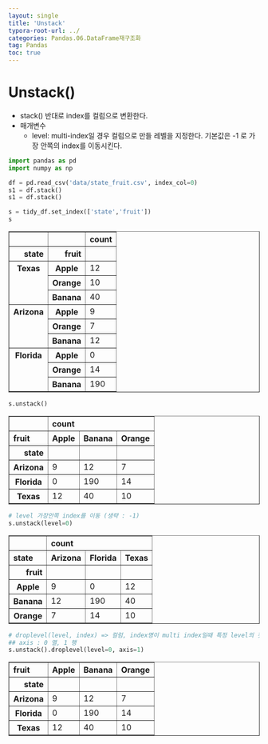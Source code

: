 ```yaml
---
layout: single
title: 'Unstack'
typora-root-url: ../
categories: Pandas.06.DataFrame재구조화
tag: Pandas
toc: true
---
```


# Unstack()
- stack() 반대로 index를 컬럼으로 변환한다.
- 매개변수 
    - level: multi-index일 경우 컬럼으로 만들 레벨을 지정한다. 기본값은 -1 로 가장 안쪽의 index를 이동시킨다.

```python
import pandas as pd
import numpy as np

df = pd.read_csv('data/state_fruit.csv', index_col=0)
s1 = df.stack()
s1 = df.stack()
```




```python
s = tidy_df.set_index(['state','fruit'])
s
```




<div>
<style scoped>
    .dataframe tbody tr th:only-of-type {
        vertical-align: middle;
    }

    .dataframe tbody tr th {
        vertical-align: top;
    }
    
    .dataframe thead th {
        text-align: right;
    }
</style>
<table border="1" class="dataframe">
  <thead>
    <tr style="text-align: right;">
      <th></th>
      <th></th>
      <th>count</th>
    </tr>
    <tr>
      <th>state</th>
      <th>fruit</th>
      <th></th>
    </tr>
  </thead>
  <tbody>
    <tr>
      <th rowspan="3" valign="top">Texas</th>
      <th>Apple</th>
      <td>12</td>
    </tr>
    <tr>
      <th>Orange</th>
      <td>10</td>
    </tr>
    <tr>
      <th>Banana</th>
      <td>40</td>
    </tr>
    <tr>
      <th rowspan="3" valign="top">Arizona</th>
      <th>Apple</th>
      <td>9</td>
    </tr>
    <tr>
      <th>Orange</th>
      <td>7</td>
    </tr>
    <tr>
      <th>Banana</th>
      <td>12</td>
    </tr>
    <tr>
      <th rowspan="3" valign="top">Florida</th>
      <th>Apple</th>
      <td>0</td>
    </tr>
    <tr>
      <th>Orange</th>
      <td>14</td>
    </tr>
    <tr>
      <th>Banana</th>
      <td>190</td>
    </tr>
  </tbody>
</table>
</div>




```python
s.unstack()
```




<div>
<style scoped>
    .dataframe tbody tr th:only-of-type {
        vertical-align: middle;
    }

    .dataframe tbody tr th {
        vertical-align: top;
    }
    
    .dataframe thead tr th {
        text-align: left;
    }
    
    .dataframe thead tr:last-of-type th {
        text-align: right;
    }
</style>
<table border="1" class="dataframe">
  <thead>
    <tr>
      <th></th>
      <th colspan="3" halign="left">count</th>
    </tr>
    <tr>
      <th>fruit</th>
      <th>Apple</th>
      <th>Banana</th>
      <th>Orange</th>
    </tr>
    <tr>
      <th>state</th>
      <th></th>
      <th></th>
      <th></th>
    </tr>
  </thead>
  <tbody>
    <tr>
      <th>Arizona</th>
      <td>9</td>
      <td>12</td>
      <td>7</td>
    </tr>
    <tr>
      <th>Florida</th>
      <td>0</td>
      <td>190</td>
      <td>14</td>
    </tr>
    <tr>
      <th>Texas</th>
      <td>12</td>
      <td>40</td>
      <td>10</td>
    </tr>
  </tbody>
</table>
</div>




```python
# level 가장안쪽 index를 이동 (생략 : -1)
s.unstack(level=0)
```




<div>
<style scoped>
    .dataframe tbody tr th:only-of-type {
        vertical-align: middle;
    }

    .dataframe tbody tr th {
        vertical-align: top;
    }
    
    .dataframe thead tr th {
        text-align: left;
    }
    
    .dataframe thead tr:last-of-type th {
        text-align: right;
    }
</style>
<table border="1" class="dataframe">
  <thead>
    <tr>
      <th></th>
      <th colspan="3" halign="left">count</th>
    </tr>
    <tr>
      <th>state</th>
      <th>Arizona</th>
      <th>Florida</th>
      <th>Texas</th>
    </tr>
    <tr>
      <th>fruit</th>
      <th></th>
      <th></th>
      <th></th>
    </tr>
  </thead>
  <tbody>
    <tr>
      <th>Apple</th>
      <td>9</td>
      <td>0</td>
      <td>12</td>
    </tr>
    <tr>
      <th>Banana</th>
      <td>12</td>
      <td>190</td>
      <td>40</td>
    </tr>
    <tr>
      <th>Orange</th>
      <td>7</td>
      <td>14</td>
      <td>10</td>
    </tr>
  </tbody>
</table>
</div>




```python
# droplevel(level, index) => 컬럼, index명이 multi index일때 특정 level의 것을 제거 메소드.
## axis : 0 열, 1 행
s.unstack().droplevel(level=0, axis=1)
```




<div>
<style scoped>
    .dataframe tbody tr th:only-of-type {
        vertical-align: middle;
    }

    .dataframe tbody tr th {
        vertical-align: top;
    }
    
    .dataframe thead th {
        text-align: right;
    }
</style>
<table border="1" class="dataframe">
  <thead>
    <tr style="text-align: right;">
      <th>fruit</th>
      <th>Apple</th>
      <th>Banana</th>
      <th>Orange</th>
    </tr>
    <tr>
      <th>state</th>
      <th></th>
      <th></th>
      <th></th>
    </tr>
  </thead>
  <tbody>
    <tr>
      <th>Arizona</th>
      <td>9</td>
      <td>12</td>
      <td>7</td>
    </tr>
    <tr>
      <th>Florida</th>
      <td>0</td>
      <td>190</td>
      <td>14</td>
    </tr>
    <tr>
      <th>Texas</th>
      <td>12</td>
      <td>40</td>
      <td>10</td>
    </tr>
  </tbody>
</table>
</div>
